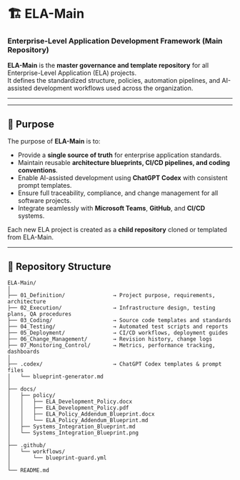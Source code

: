 # 🏗️ ELA-Main  
### Enterprise-Level Application Development Framework (Main Repository)

**ELA-Main** is the **master governance and template repository** for all Enterprise-Level Application (ELA) projects.  
It defines the standardized structure, policies, automation pipelines, and AI-assisted development workflows used across the organization.

--------
---
## 📘 Purpose

The purpose of **ELA-Main** is to:
- Provide a **single source of truth** for enterprise application standards.  
- Maintain reusable **architecture blueprints, CI/CD pipelines, and coding conventions**.  
- Enable AI-assisted development using **ChatGPT Codex** with consistent prompt templates.  
- Ensure full traceability, compliance, and change management for all software projects.  
- Integrate seamlessly with **Microsoft Teams**, **GitHub**, and **CI/CD** systems.

Each new ELA project is created as a **child repository** cloned or templated from ELA-Main.

---

## 🧩 Repository Structure

```plaintext
ELA-Main/
│
├── 01_Definition/               → Project purpose, requirements, architecture
├── 02_Execution/                → Infrastructure design, testing plans, QA procedures
├── 03_Coding/                   → Source code templates and standards
├── 04_Testing/                  → Automated test scripts and reports
├── 05_Deployment/               → CI/CD workflows, deployment guides
├── 06_Change_Management/        → Revision history, change logs
├── 07_Monitoring_Control/       → Metrics, performance tracking, dashboards
│
├── .codex/                      → ChatGPT Codex templates & prompt files
│   └── blueprint-generator.md
│
├── docs/
│   ├── policy/
│   │   ├── ELA_Development_Policy.docx
│   │   ├── ELA_Development_Policy.pdf
│   │   ├── ELA_Policy_Addendum_Blueprint.docx
│   │   └── ELA_Policy_Addendum_Blueprint.md
│   ├── Systems_Integration_Blueprint.md
│   └── Systems_Integration_Blueprint.png
│
├── .github/
│   └── workflows/
│       └── blueprint-guard.yml
│
└── README.md
